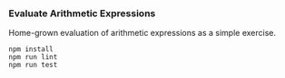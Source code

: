### Evaluate Arithmetic Expressions

Home-grown evaluation of arithmetic expressions as a simple exercise.

    npm install
    npm run lint
    npm run test
